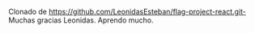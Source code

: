 Clonado de https://github.com/LeonidasEsteban/flag-project-react.git-
Muchas gracias Leonidas. Aprendo mucho.
